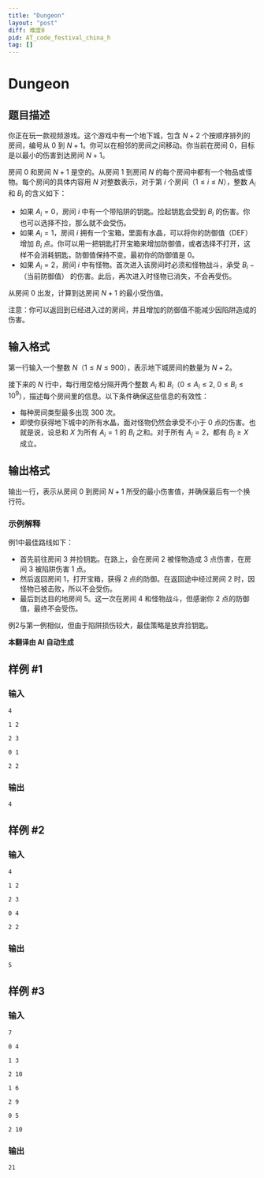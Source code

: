 ```yaml
---
title: "Dungeon"
layout: "post"
diff: 难度0
pid: AT_code_festival_china_h
tag: []
---
```


# Dungeon

## 题目描述

你正在玩一款视频游戏。这个游戏中有一个地下城，包含 $N + 2$ 个按顺序排列的房间，编号从 $0$ 到 $N+1$。你可以在相邻的房间之间移动。你当前在房间 $0$，目标是以最小的伤害到达房间 $N+1$。

房间 $0$ 和房间 $N+1$ 是空的。从房间 $1$ 到房间 $N$ 的每个房间中都有一个物品或怪物。每个房间的具体内容用 $N$ 对整数表示，对于第 $i$ 个房间（$1 \leq i \leq N$），整数 $A_i$ 和 $B_i$ 的含义如下：

- 如果 $A_i = 0$，房间 $i$ 中有一个带陷阱的钥匙。捡起钥匙会受到 $B_i$ 的伤害。你也可以选择不捡，那么就不会受伤。
- 如果 $A_i = 1$，房间 $i$ 拥有一个宝箱，里面有水晶，可以将你的防御值（DEF）增加 $B_i$ 点。你可以用一把钥匙打开宝箱来增加防御值，或者选择不打开，这样不会消耗钥匙，防御值保持不变。最初你的防御值是 $0$。
- 如果 $A_i = 2$，房间 $i$ 中有怪物。首次进入该房间时必须和怪物战斗，承受 $B_i - \text{（当前防御值）}$ 的伤害。此后，再次进入时怪物已消失，不会再受伤。

从房间 $0$ 出发，计算到达房间 $N+1$ 的最小受伤值。

注意：你可以返回到已经进入过的房间，并且增加的防御值不能减少因陷阱造成的伤害。

## 输入格式

第一行输入一个整数 $N$（$1 \leq N \leq 900$），表示地下城房间的数量为 $N + 2$。

接下来的 $N$ 行中，每行用空格分隔开两个整数 $A_i$ 和 $B_i$（$0 \leq A_i \leq 2$, $0 \leq B_i \leq 10^9$），描述每个房间里的信息。以下条件确保这些信息的有效性：
- 每种房间类型最多出现 $300$ 次。
- 即使你获得地下城中的所有水晶，面对怪物仍然会承受不小于 $0$ 点的伤害。也就是说，设总和 $X$ 为所有 $A_i = 1$ 的 $B_i$ 之和。对于所有 $A_j = 2$，都有 $B_j \geq X$ 成立。

## 输出格式

输出一行，表示从房间 $0$ 到房间 $N+1$ 所受的最小伤害值，并确保最后有一个换行符。

### 示例解释

例1中最佳路线如下：
- 首先前往房间 $3$ 并捡钥匙。在路上，会在房间 $2$ 被怪物造成 $3$ 点伤害，在房间 $3$ 被陷阱伤害 $1$ 点。
- 然后返回房间 $1$，打开宝箱，获得 $2$ 点的防御。在返回途中经过房间 $2$ 时，因怪物已被击败，所以不会受伤。
- 最后到达目的地房间 $5$。这一次在房间 $4$ 和怪物战斗，但感谢你 $2$ 点的防御值，最终不会受伤。

例2与第一例相似，但由于陷阱损伤较大，最佳策略是放弃捡钥匙。

 **本翻译由 AI 自动生成**

## 样例 #1

### 输入

```
4
1 2
2 3
0 1
2 2
```

### 输出

```
4
```

## 样例 #2

### 输入

```
4
1 2
2 3
0 4
2 2
```

### 输出

```
5
```

## 样例 #3

### 输入

```
7
0 4
1 3
2 10
1 6
2 9
0 5
2 10
```

### 输出

```
21
```

